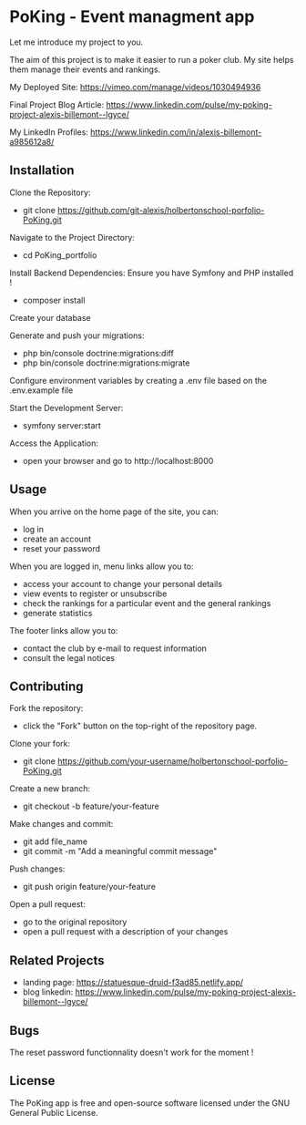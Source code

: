 # PoKing - Event managment app

Let me introduce my project to you.

The aim of this project is to make it easier to run a poker club. My site helps them manage their events and rankings.

My Deployed Site: https://vimeo.com/manage/videos/1030494936

Final Project Blog Article: https://www.linkedin.com/pulse/my-poking-project-alexis-billemont--lgyce/

My LinkedIn Profiles: https://www.linkedin.com/in/alexis-billemont-a985612a8/


## Installation
Clone the Repository:
* git clone https://github.com/git-alexis/holbertonschool-porfolio-PoKing.git

Navigate to the Project Directory:
* cd PoKing_portfolio

Install Backend Dependencies:
Ensure you have Symfony and PHP installed !
* composer install

Create your database

Generate and push your migrations:
* php bin/console doctrine:migrations:diff
* php bin/console doctrine:migrations:migrate

Configure environment variables by creating a .env file based on the .env.example file

Start the Development Server:
* symfony server:start

Access the Application:
* open your browser and go to http://localhost:8000


## Usage
When you arrive on the home page of the site, you can:
* log in
* create an account
* reset your password

When you are logged in, menu links allow you to:
* access your account to change your personal details
* view events to register or unsubscribe
* check the rankings for a particular event and the general rankings
* generate statistics

The footer links allow you to:
* contact the club by e-mail to request information
* consult the legal notices


## Contributing
Fork the repository:
* click the "Fork" button on the top-right of the repository page.

Clone your fork:
* git clone https://github.com/your-username/holbertonschool-porfolio-PoKing.git

Create a new branch:
* git checkout -b feature/your-feature

Make changes and commit:
* git add file_name
* git commit -m "Add a meaningful commit message"

Push changes:
* git push origin feature/your-feature

Open a pull request:
* go to the original repository
* open a pull request with a description of your changes


## Related Projects
* landing page: https://statuesque-druid-f3ad85.netlify.app/
* blog linkedin: https://www.linkedin.com/pulse/my-poking-project-alexis-billemont--lgyce/


## Bugs
The reset password functionnality doesn't work for the moment !


## License
The PoKing app is free and open-source software licensed under the GNU General Public License.
